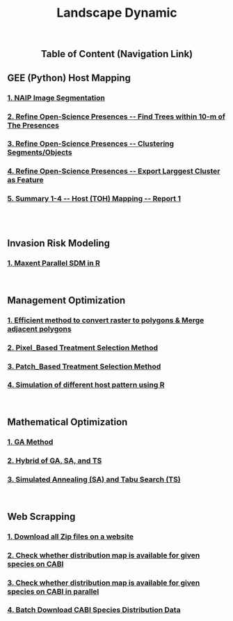 <div align="center"><h1> Landscape Dynamic </h1></div>

<br/>
<div align="center"><h2>Table of Content (Navigation Link) </h2></div>

<h2> GEE (Python) Host Mapping </h2>
<h3> <a href="https://nbviewer.jupyter.org/github/wanwanliang/GEE-Python/blob/master/code/GEE%20--%20NAIP%20Segmentation.ipynb"> 1. NAIP Image Segmentation </a> </h3>
<h3><a href="https://nbviewer.jupyter.org/github/wanwanliang/GEE-Python/blob/master/code/NAIP--OBIA.ipynb">2. Refine Open-Science Presences -- Find Trees within 10-m of The Presences</a></h3>
<h3><a href="https://nbviewer.jupyter.org/github/ncsu-landscape-dynamics/eRADS/blob/master/GEE_Host_Mapping/Refine%20Open-Science%20Presences%20--%20Clustering%20Segments.ipynb">3. Refine Open-Science Presences -- Clustering Segments/Objects</a></h3>
<h3><a href="https://nbviewer.jupyter.org/github/wanwanliang/GEE-Python/blob/master/code/Refine%20Presences%20Data--%20Export%20Major%20Cluster%20of%20Presences.ipynb">4. Refine Open-Science Presences -- Export Larggest Cluster as Feature</a></h3>
<h3><a href="https://nbviewer.jupyter.org/github/ncsu-landscape-dynamics/eRADS/blob/master/GEE_Host_Mapping/TOH_Report1.ipynb">5. Summary 1-4 -- Host (TOH) Mapping -- Report 1</a></h3>

<br/><br/>

<h2> Invasion Risk Modeling </h2>
<h3> <a href="https://github.com/ncsu-landscape-dynamics/eRADS/blob/master/Invasion%20Risk%20Modelling/Maxent-R-Parallel-iNaturalist-Data.Rmd"> 1. Maxent Parallel SDM in R </a> </h3>
<br/>

<h2> Management Optimization </h2>
<h3> <a href="https://github.com/ncsu-landscape-dynamics/eRADS/blob/master/Management_Optimization/Efficient_raster_To_poly_and_Merge_Adajacent_Polys.Rmd"> 1. Efficient method to convert raster to polygons & Merge adjacent polygons </a>  </h3>
<h3> <a href="https://github.com/ncsu-landscape-dynamics/eRADS/blob/master/Management_Optimization/Pixel_Based%20Treatment%20Selection%20Method3.R">2. Pixel_Based Treatment Selection Method </a></h3>
<h3> <a href="https://github.com/ncsu-landscape-dynamics/eRADS/blob/master/Management_Optimization/patched_based%20management%20methods.R">3. Patch_Based Treatment Selection Method </a></h3>
<h3> <a href="https://github.com/ncsu-landscape-dynamics/eRADS/blob/master/Management_Optimization/simulation%20of%20different%20host%20pattern%20using%20R">4. Simulation of different host pattern using R</a></h3>
<br/>

<h2> Mathematical Optimization </h2>
<h3> <a href="https://github.com/ncsu-landscape-dynamics/eRADS/blob/master/Mathematical%20Optimization/Genetic%20Algorithm%20(GA)"> 1. GA Method </a>  </h3>
<h3> <a href="https://github.com/ncsu-landscape-dynamics/eRADS/blob/master/Mathematical%20Optimization/Hybrid%20of%20GA%2BSA%2BTS"> 2. Hybrid of GA, SA, and TS </a>  </h3>
<h3> <a href="https://github.com/ncsu-landscape-dynamics/eRADS/blob/master/Mathematical%20Optimization/Simulated%20Annealing%20(SA)%20%2B%20Tabu%20Search%20(TS)"> 3. Simulated Annealing (SA) and Tabu Search (TS) </a>  </h3>
<br/>

<h2> Web Scrapping </h2>
<h3> <a href="https://github.com/ncsu-landscape-dynamics/eRADS/blob/master/Web%20Scrapping%20for%20Data/Download%20all%20Zip%20files%20on%20a%20website.ipynb"> 1. Download all Zip files on a website </a> </h3>
<h3> <a href="https://github.com/ncsu-landscape-dynamics/eRADS/blob/master/Web%20Scrapping%20for%20Data/Web%20Scraping%20CABI%20to%20see%20if%20distribution%20map%20is%20available%20for%20given%20species.ipynb"> 2. Check whether distribution map is available for given species on CABI</a> </h3>
<h3> <a href="https://github.com/ncsu-landscape-dynamics/eRADS/blob/master/Web%20Scrapping%20for%20Data/cabiMapSearchParallel.py"> 3. Check whether distribution map is available for given species on CABI in parallel</a> </h3>
<h3> <a href="https://github.com/ncsu-landscape-dynamics/eRADS/blob/master/Web%20Scrapping%20for%20Data/Web%20Scrapping%20--%20Batch%20Download%20CABI%20Species%20Distribution%20Data%20Automatically.ipynb"> 4. Batch Download CABI Species Distribution Data </a> </h3>
<br/>
